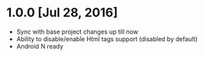 1.0.0 [Jul 28, 2016]
========

  - Sync with base project changes up till now
  - Ability to disable/enable Html tags support (disabled by default)
  - Android N ready

